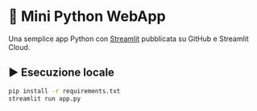 # 🧮 Mini Python WebApp

Una semplice app Python con [Streamlit](https://streamlit.io) pubblicata su GitHub e Streamlit Cloud.

## ▶️ Esecuzione locale
```bash
pip install -r requirements.txt
streamlit run app.py

